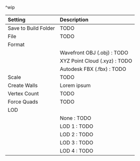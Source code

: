 ^wip

| Setting                  | Description                     |
| :----------------------- | :------------------------------ |
| Save to Build Folder | TODO                            |
| File                 | TODO                            |
| Format               |
|                          | Wavefront OBJ (.obj) : TODO   |
|                          | XYZ Point Cloud (.xyz) : TODO |
|                          | Autodesk FBX (.fbx) : TODO    |
| Scale                | TODO                            |
| Create Walls         | Lorem ipsum                     |
| Vertex Count         | TODO                            |
| Force Quads          | TODO                            |
| LOD                  |
|                          | None : TODO                   |
|                          | LOD 1 : TODO                  |
|                          | LOD 2 : TODO                  |
|                          | LOD 3 : TODO                  |
|                          | LOD 4 : TODO                  |